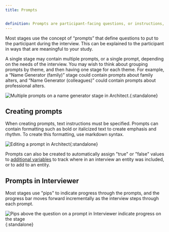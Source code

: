 ```yaml
---
title: Prompts


definition: Prompts are participant-facing questions, or instructions, that explain which data should be provided or how to complete the task on a given stage.
---
```




Most stages use the concept of “prompts” that define questions to put to the participant during the interview. This can be explained to the participant in ways that are meaningful to your study.

A single stage may contain multiple prompts, or a single prompt, depending on the needs of the interview. You may wish to think about grouping prompts by theme, and then having one stage for each theme. For example, a “Name Generator (family)” stage could contain prompts about family alters, and “Name Generator (colleagues)” could contain prompts about professional alters.

![Multiple prompts on a name generator stage in Architect.](../../assets/img/key-concepts/prompts/multiple-prompts.png){:standalone}

## Creating prompts

When creating prompts, text instructions must be specified. Prompts can contain formatting such as bold or italicized text to create emphasis and rhythm. To create this formatting, use markdown syntax.

![Editing a prompt in Architect](../../assets/img/key-concepts/prompts/edit-prompt.png){:standalone}

Prompts can also be created to automatically assign "true" or "false" values to [additional variables](./additional-variables.md) to track where in an interview an entity was included, or to add to an entity.

## Prompts in Interviewer

Most stages use "pips" to indicate progress through the prompts, and the progress bar moves forward incrementally as the interview steps through each prompt.

![Pips above the question on a prompt in Interviewer indicate progress on the stage](../../assets/img/key-concepts/prompts/nc-prompts.png){:standalone}
